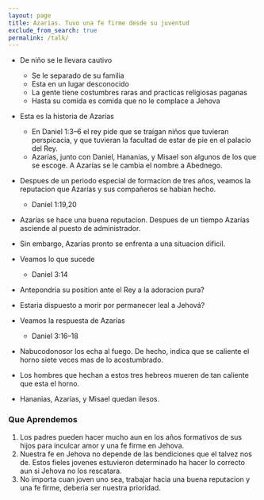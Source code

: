 ```yaml
---
layout: page
title: Azarías. Tuvo una fe firme desde su juventud
exclude_from_search: true
permalink: /talk/
---
```


- De niño se le llevara cautivo
  - Se le separado de su familia
  - Esta en un lugar desconocido
  - La gente tiene costumbres raras and practicas religiosas paganas
  - Hasta su comida es comida que no le complace a Jehova

- Esta es la historia de Azarías
  - En Daniel 1:3–6 el rey pide que se traigan niños que tuvieran perspicacia, y que tuvieran la facultad de estar de pie en el palacio del Rey.
  - Azarías, junto con Daniel, Hananias, y Misael son algunos de los que se escoge. A Azarías se le cambia el nombre a Abednego.

- Despues de un periodo especial de formacion de tres años, veamos la reputacion que Azarías y sus compañeros se habian hecho.
  - Daniel 1:19,20

- Azarías se hace una buena reputacion. Despues de un tiempo Azarías asciende al puesto de administrador.

- Sin embargo, Azarías pronto se enfrenta a una situacion dificil.

- Veamos lo que sucede
  - Daniel 3:14

- Antepondria su position ante el Rey a la adoracion pura?

- Estaria dispuesto a morir por permanecer leal a Jehová?

- Veamos la respuesta de Azarías
  - Daniel 3:16–18

- Nabucodonosor los echa al fuego. De hecho, indica que se caliente el horno siete veces mas de lo acostumbrado. 

- Los hombres que hechan a estos tres hebreos mueren de tan caliente que esta el horno.

- Hananias, Azarias, y Misael quedan ilesos.

### Que Aprendemos

1. Los padres pueden hacer mucho aun en los años formativos de sus hijos para inculcar amor y una fe firme en Jehova.
2. Nuestra fe en Jehova no depende de las bendiciones que el talvez nos de. Estos fieles jovenes estuvieron determinado ha hacer lo correcto aun si Jehova no los rescatara.
3. No importa cuan joven uno sea, trabajar hacia una buena reputacion y una fe firme, deberia ser nuestra prioridad.

  
